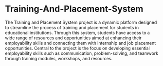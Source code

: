 # Training-And-Placement-System
The Training and Placement System project is a dynamic platform designed to streamline the process of training and placement for students in educational institutions. Through this system, students have access to a wide range of resources and opportunities aimed at enhancing their employability skills and connecting them with internship and
job placement opportunities. Central to the project is the focus on developing essential employability skills such as communication, problem-solving, and teamwork through training modules, workshops, and resources.
